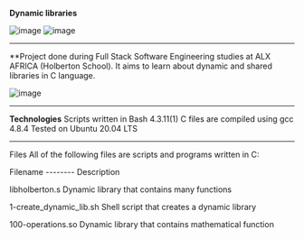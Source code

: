 **Dynamic libraries**


![image](https://github.com/Michafolab/alx-low_level_programming/assets/117805721/6c1e979f-c450-45bb-97de-058de1dba0bd) ![image](https://github.com/Michafolab/alx-low_level_programming/assets/117805721/9271c692-9586-41fc-b314-7d4d913bdcfb) 



***************************************************************************************************************************************

**Project done during Full Stack Software Engineering studies at ALX AFRICA (Holberton School). It aims to learn about dynamic and shared libraries in C language.

![image](https://github.com/Michafolab/alx-low_level_programming/assets/117805721/663bbce0-999b-4864-8efa-07658f317484)



*******************************************************************************************************************************************


**Technologies**
Scripts written in Bash 4.3.11(1)
C files are compiled using gcc 4.8.4
Tested on Ubuntu 20.04 LTS



****************************************************************************************************************************************************
Files
All of the following files are scripts and programs written in C:

Filename                                                         --------       Description



libholberton.s  Dynamic library that contains many functions



1-create_dynamic_lib.sh                                                           Shell script that creates a dynamic library



100-operations.so                                                                 Dynamic library that contains mathematical function                                           
